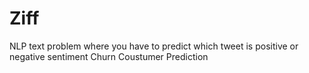 # Ziff
NLP text problem where you have to predict which tweet is positive or negative sentiment
Churn Coustumer Prediction
